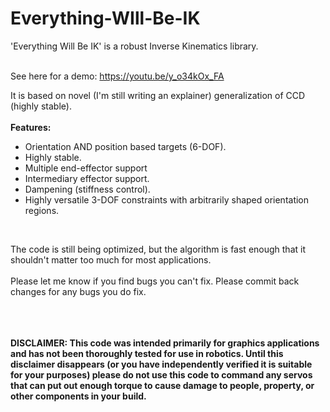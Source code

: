 # Everything-WIll-Be-IK
'Everything Will Be IK' is a robust Inverse Kinematics library. 
</br></br>

See here for a demo: https://youtu.be/y_o34kOx_FA

It is based on novel (I'm still writing an explainer) generalization of CCD (highly stable). 
</br></br>
<b>Features:</b>
<ul>
<li>Orientation AND position based targets (6-DOF).</li>
<li>Highly stable.</li>
<li>Multiple end-effector support</li>
<li>Intermediary effector support.</li>
<li>Dampening (stiffness control).</li>
<li>Highly versatile 3-DOF constraints with arbitrarily shaped orientation regions.</li>
</ul>
</br>

The code is still being optimized, but the algorithm is fast enough that it shouldn't matter too much for most applications. 
</br>
</br>
Please let me know if you find bugs you can't fix. Please commit back changes for any bugs you do fix. 
</br>
</br>
<br></br>

<b>DISCLAIMER: This code was intended primarily for graphics applications and has not been thoroughly tested for use in robotics. Until this disclaimer disappears (or you have independently verified it is suitable for your purposes) please do not use this code to command any servos that can put out enough torque to cause damage to people, property, or other components in your build.</b>







